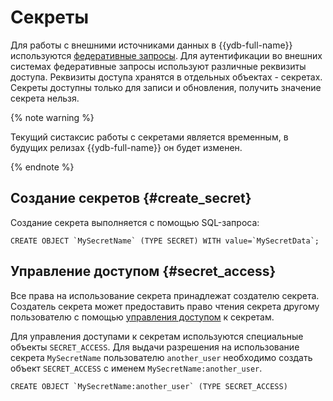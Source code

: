 # Секреты

Для работы с внешними источниками данных в {{ydb-full-name}} используются [федеративные запросы](../federated_query/index.md). Для аутентификации во внешних системах федеративные запросы используют различные реквизиты доступа. Реквизиты доступа хранятся в отдельных объектах - секретах. Секреты доступны только для записи и обновления, получить значение секрета нельзя.

{% note warning %}

Текущий систаксис работы с секретами является временным, в будущих релизах {{ydb-full-name}} он будет изменен.

{% endnote %}

## Создание секретов {#create_secret}

Создание секрета выполняется с помощью SQL-запроса:

```yql
CREATE OBJECT `MySecretName` (TYPE SECRET) WITH value=`MySecretData`;
```

## Управление доступом {#secret_access}

Все права на использование секрета принадлежат создателю секрета. Создатель секрета может предоставить право чтения секрета другому пользователю с помощью [управления доступом](#secret_access) к секретам.

Для управления доступами к секретам используются специальные объекты `SECRET_ACCESS`. Для выдачи разрешения на использование секрета `MySecretName` пользователю `another_user` необходимо создать объект `SECRET_ACCESS` с именем `MySecretName:another_user`.

```yql
CREATE OBJECT `MySecretName:another_user` (TYPE SECRET_ACCESS)
```

